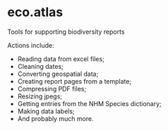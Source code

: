 # eco.atlas

Tools for supporting biodiversity reports

Actions include:

-   Reading data from excel files;
-   Cleaning dates;
-   Converting geospatial data;
-   Creating report pages from a template;
-   Compressing PDF files;
-   Resizing jpegs;
-   Getting entries from the NHM Species dictionary;
-   Making data labels;
-   And probably much more.

